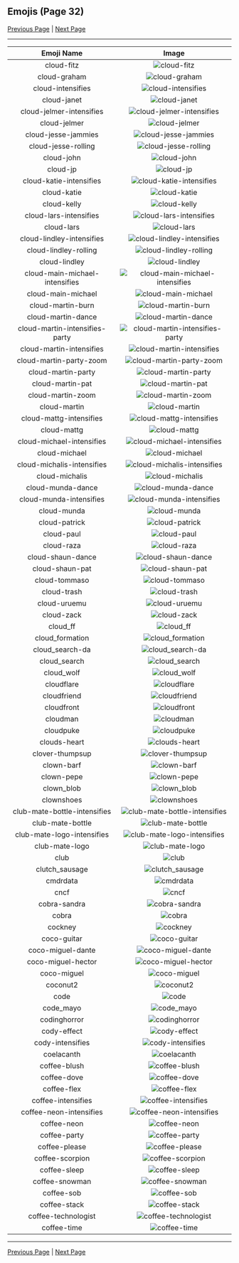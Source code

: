 
## Emojis (Page 32)

[Previous Page](/docs/hc/page-c-0031.md)
  | [Next Page](/docs/hc/page-c-0033.md)

<hr />

|Emoji Name|Image|
| :-: | :-: |
|cloud-fitz| ![cloud-fitz](/emojis/hc/cloud-fitz.png)|
|cloud-graham| ![cloud-graham](/emojis/hc/cloud-graham.jpg)|
|cloud-intensifies| ![cloud-intensifies](/emojis/hc/cloud-intensifies.gif)|
|cloud-janet| ![cloud-janet](/emojis/hc/cloud-janet.jpg)|
|cloud-jelmer-intensifies| ![cloud-jelmer-intensifies](/emojis/hc/cloud-jelmer-intensifies.gif)|
|cloud-jelmer| ![cloud-jelmer](/emojis/hc/cloud-jelmer.png)|
|cloud-jesse-jammies| ![cloud-jesse-jammies](/emojis/hc/cloud-jesse-jammies.gif)|
|cloud-jesse-rolling| ![cloud-jesse-rolling](/emojis/hc/cloud-jesse-rolling.gif)|
|cloud-john| ![cloud-john](/emojis/hc/cloud-john.jpg)|
|cloud-jp| ![cloud-jp](/emojis/hc/cloud-jp.png)|
|cloud-katie-intensifies| ![cloud-katie-intensifies](/emojis/hc/cloud-katie-intensifies.gif)|
|cloud-katie| ![cloud-katie](/emojis/hc/cloud-katie.png)|
|cloud-kelly| ![cloud-kelly](/emojis/hc/cloud-kelly.jpg)|
|cloud-lars-intensifies| ![cloud-lars-intensifies](/emojis/hc/cloud-lars-intensifies.gif)|
|cloud-lars| ![cloud-lars](/emojis/hc/cloud-lars.jpg)|
|cloud-lindley-intensifies| ![cloud-lindley-intensifies](/emojis/hc/cloud-lindley-intensifies.gif)|
|cloud-lindley-rolling| ![cloud-lindley-rolling](/emojis/hc/cloud-lindley-rolling.gif)|
|cloud-lindley| ![cloud-lindley](/emojis/hc/cloud-lindley.jpg)|
|cloud-main-michael-intensifies| ![cloud-main-michael-intensifies](/emojis/hc/cloud-main-michael-intensifies.gif)|
|cloud-main-michael| ![cloud-main-michael](/emojis/hc/cloud-main-michael.png)|
|cloud-martin-burn| ![cloud-martin-burn](/emojis/hc/cloud-martin-burn.gif)|
|cloud-martin-dance| ![cloud-martin-dance](/emojis/hc/cloud-martin-dance.gif)|
|cloud-martin-intensifies-party| ![cloud-martin-intensifies-party](/emojis/hc/cloud-martin-intensifies-party.gif)|
|cloud-martin-intensifies| ![cloud-martin-intensifies](/emojis/hc/cloud-martin-intensifies.gif)|
|cloud-martin-party-zoom| ![cloud-martin-party-zoom](/emojis/hc/cloud-martin-party-zoom.gif)|
|cloud-martin-party| ![cloud-martin-party](/emojis/hc/cloud-martin-party.gif)|
|cloud-martin-pat| ![cloud-martin-pat](/emojis/hc/cloud-martin-pat.gif)|
|cloud-martin-zoom| ![cloud-martin-zoom](/emojis/hc/cloud-martin-zoom.gif)|
|cloud-martin| ![cloud-martin](/emojis/hc/cloud-martin.png)|
|cloud-mattg-intensifies| ![cloud-mattg-intensifies](/emojis/hc/cloud-mattg-intensifies.gif)|
|cloud-mattg| ![cloud-mattg](/emojis/hc/cloud-mattg.png)|
|cloud-michael-intensifies| ![cloud-michael-intensifies](/emojis/hc/cloud-michael-intensifies.gif)|
|cloud-michael| ![cloud-michael](/emojis/hc/cloud-michael.jpg)|
|cloud-michalis-intensifies| ![cloud-michalis-intensifies](/emojis/hc/cloud-michalis-intensifies.gif)|
|cloud-michalis| ![cloud-michalis](/emojis/hc/cloud-michalis.png)|
|cloud-munda-dance| ![cloud-munda-dance](/emojis/hc/cloud-munda-dance.gif)|
|cloud-munda-intensifies| ![cloud-munda-intensifies](/emojis/hc/cloud-munda-intensifies.gif)|
|cloud-munda| ![cloud-munda](/emojis/hc/cloud-munda.jpg)|
|cloud-patrick| ![cloud-patrick](/emojis/hc/cloud-patrick.png)|
|cloud-paul| ![cloud-paul](/emojis/hc/cloud-paul.png)|
|cloud-raza| ![cloud-raza](/emojis/hc/cloud-raza.png)|
|cloud-shaun-dance| ![cloud-shaun-dance](/emojis/hc/cloud-shaun-dance.gif)|
|cloud-shaun-pat| ![cloud-shaun-pat](/emojis/hc/cloud-shaun-pat.gif)|
|cloud-tommaso| ![cloud-tommaso](/emojis/hc/cloud-tommaso.png)|
|cloud-trash| ![cloud-trash](/emojis/hc/cloud-trash.png)|
|cloud-uruemu| ![cloud-uruemu](/emojis/hc/cloud-uruemu.jpg)|
|cloud-zack| ![cloud-zack](/emojis/hc/cloud-zack.png)|
|cloud_ff| ![cloud_ff](/emojis/hc/cloud_ff.gif)|
|cloud_formation| ![cloud_formation](/emojis/hc/cloud_formation.png)|
|cloud_search-da| ![cloud_search-da](/emojis/hc/cloud_search-da.png)|
|cloud_search| ![cloud_search](/emojis/hc/cloud_search.png)|
|cloud_wolf| ![cloud_wolf](/emojis/hc/cloud_wolf.png)|
|cloudflare| ![cloudflare](/emojis/hc/cloudflare.png)|
|cloudfriend| ![cloudfriend](/emojis/hc/cloudfriend.png)|
|cloudfront| ![cloudfront](/emojis/hc/cloudfront.png)|
|cloudman| ![cloudman](/emojis/hc/cloudman.png)|
|cloudpuke| ![cloudpuke](/emojis/hc/cloudpuke.png)|
|clouds-heart| ![clouds-heart](/emojis/hc/clouds-heart.gif)|
|clover-thumpsup| ![clover-thumpsup](/emojis/hc/clover-thumpsup.gif)|
|clown-barf| ![clown-barf](/emojis/hc/clown-barf.png)|
|clown-pepe| ![clown-pepe](/emojis/hc/clown-pepe.png)|
|clown_blob| ![clown_blob](/emojis/hc/clown_blob.png)|
|clownshoes| ![clownshoes](/emojis/hc/clownshoes.jpg)|
|club-mate-bottle-intensifies| ![club-mate-bottle-intensifies](/emojis/hc/club-mate-bottle-intensifies.gif)|
|club-mate-bottle| ![club-mate-bottle](/emojis/hc/club-mate-bottle.png)|
|club-mate-logo-intensifies| ![club-mate-logo-intensifies](/emojis/hc/club-mate-logo-intensifies.gif)|
|club-mate-logo| ![club-mate-logo](/emojis/hc/club-mate-logo.png)|
|club| ![club](/emojis/hc/club.png)|
|clutch_sausage| ![clutch_sausage](/emojis/hc/clutch_sausage.png)|
|cmdrdata| ![cmdrdata](/emojis/hc/cmdrdata.png)|
|cncf| ![cncf](/emojis/hc/cncf.png)|
|cobra-sandra| ![cobra-sandra](/emojis/hc/cobra-sandra.png)|
|cobra| ![cobra](/emojis/hc/cobra.png)|
|cockney| ![cockney](/emojis/hc/cockney.png)|
|coco-guitar| ![coco-guitar](/emojis/hc/coco-guitar.png)|
|coco-miguel-dante| ![coco-miguel-dante](/emojis/hc/coco-miguel-dante.png)|
|coco-miguel-hector| ![coco-miguel-hector](/emojis/hc/coco-miguel-hector.png)|
|coco-miguel| ![coco-miguel](/emojis/hc/coco-miguel.png)|
|coconut2| ![coconut2](/emojis/hc/coconut2.png)|
|code| ![code](/emojis/hc/code.png)|
|code_mayo| ![code_mayo](/emojis/hc/code_mayo.gif)|
|codinghorror| ![codinghorror](/emojis/hc/codinghorror.png)|
|cody-effect| ![cody-effect](/emojis/hc/cody-effect.jpg)|
|cody-intensifies| ![cody-intensifies](/emojis/hc/cody-intensifies.gif)|
|coelacanth| ![coelacanth](/emojis/hc/coelacanth.png)|
|coffee-blush| ![coffee-blush](/emojis/hc/coffee-blush.png)|
|coffee-dove| ![coffee-dove](/emojis/hc/coffee-dove.png)|
|coffee-flex| ![coffee-flex](/emojis/hc/coffee-flex.png)|
|coffee-intensifies| ![coffee-intensifies](/emojis/hc/coffee-intensifies.gif)|
|coffee-neon-intensifies| ![coffee-neon-intensifies](/emojis/hc/coffee-neon-intensifies.gif)|
|coffee-neon| ![coffee-neon](/emojis/hc/coffee-neon.png)|
|coffee-party| ![coffee-party](/emojis/hc/coffee-party.png)|
|coffee-please| ![coffee-please](/emojis/hc/coffee-please.png)|
|coffee-scorpion| ![coffee-scorpion](/emojis/hc/coffee-scorpion.png)|
|coffee-sleep| ![coffee-sleep](/emojis/hc/coffee-sleep.png)|
|coffee-snowman| ![coffee-snowman](/emojis/hc/coffee-snowman.png)|
|coffee-sob| ![coffee-sob](/emojis/hc/coffee-sob.png)|
|coffee-stack| ![coffee-stack](/emojis/hc/coffee-stack.png)|
|coffee-technologist| ![coffee-technologist](/emojis/hc/coffee-technologist.png)|
|coffee-time| ![coffee-time](/emojis/hc/coffee-time.gif)|

<hr/>

[Previous Page](/docs/hc/page-c-0031.md)
  | [Next Page](/docs/hc/page-c-0033.md)